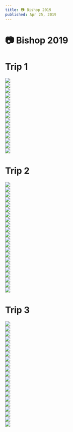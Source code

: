 ```yaml
---
title: 📷 Bishop 2019
published: Apr 25, 2019
---
```

# 📷 Bishop 2019

# Trip 1

![](https://static.bpev.me/blog/travel-bishop-2019/bishop-01.jpg)<br /> ![](https://static.bpev.me/blog/travel-bishop-2019/bishop-02.jpg)<br /> ![](https://static.bpev.me/blog/travel-bishop-2019/bishop-03.jpg)<br /> ![](https://static.bpev.me/blog/travel-bishop-2019/bishop-04.jpg)<br /> ![](https://static.bpev.me/blog/travel-bishop-2019/bishop-05.jpg)<br /> ![](https://static.bpev.me/blog/travel-bishop-2019/bishop-06.jpg)<br /> ![](https://static.bpev.me/blog/travel-bishop-2019/bishop-07.jpg)<br /> ![](https://static.bpev.me/blog/travel-bishop-2019/bishop-08.jpg)<br /> ![](https://static.bpev.me/blog/travel-bishop-2019/bishop-09.jpg)<br /> ![](https://static.bpev.me/blog/travel-bishop-2019/bishop-10.jpg)<br /> ![](https://static.bpev.me/blog/travel-bishop-2019/bishop-11.jpg)<br /> ![](https://static.bpev.me/blog/travel-bishop-2019/bishop-12.jpg)<br /> ![](https://static.bpev.me/blog/travel-bishop-2019/bishop-13.jpg)<br /> ![](https://static.bpev.me/blog/travel-bishop-2019/bishop-14.jpg)<br /> ![](https://static.bpev.me/blog/travel-bishop-2019/bishop-15.jpg)<br />

# Trip 2

![](https://static.bpev.me/blog/travel-bishop-2019/bishop-16.jpeg)<br /> ![](https://static.bpev.me/blog/travel-bishop-2019/bishop-17.jpeg)<br /> ![](https://static.bpev.me/blog/travel-bishop-2019/bishop-18.jpeg)<br /> ![](https://static.bpev.me/blog/travel-bishop-2019/bishop-19.jpeg)<br /> ![](https://static.bpev.me/blog/travel-bishop-2019/bishop-20.jpeg)<br /> ![](https://static.bpev.me/blog/travel-bishop-2019/bishop-21.jpeg)<br /> ![](https://static.bpev.me/blog/travel-bishop-2019/bishop-22.jpeg)<br /> ![](https://static.bpev.me/blog/travel-bishop-2019/bishop-23.jpeg)<br /> ![](https://static.bpev.me/blog/travel-bishop-2019/bishop-24.jpeg)<br /> ![](https://static.bpev.me/blog/travel-bishop-2019/bishop-25.jpeg)<br /> ![](https://static.bpev.me/blog/travel-bishop-2019/bishop-26.jpeg)<br /> ![](https://static.bpev.me/blog/travel-bishop-2019/bishop-27.jpeg)<br /> ![](https://static.bpev.me/blog/travel-bishop-2019/bishop-28.jpeg)<br /> ![](https://static.bpev.me/blog/travel-bishop-2019/bishop-29.jpeg)<br /> ![](https://static.bpev.me/blog/travel-bishop-2019/bishop-30.jpeg)<br /> ![](https://static.bpev.me/blog/travel-bishop-2019/bishop-31.jpeg)<br /> ![](https://static.bpev.me/blog/travel-bishop-2019/bishop-32.jpeg)<br /> ![](https://static.bpev.me/blog/travel-bishop-2019/bishop-33.jpeg)<br /> ![](https://static.bpev.me/blog/travel-bishop-2019/bishop-34.jpeg)<br /> ![](https://static.bpev.me/blog/travel-bishop-2019/bishop-35.jpeg)<br /> ![](https://static.bpev.me/blog/travel-bishop-2019/bishop-36.jpeg)<br /> ![](https://static.bpev.me/blog/travel-bishop-2019/bishop-37.jpeg)<br />

# Trip 3

![](https://static.bpev.me/blog/travel-bishop-2019/bishop-38.jpeg)<br /> ![](https://static.bpev.me/blog/travel-bishop-2019/bishop-39.jpeg)<br /> ![](https://static.bpev.me/blog/travel-bishop-2019/bishop-40.jpeg)<br /> ![](https://static.bpev.me/blog/travel-bishop-2019/bishop-41.jpeg)<br /> ![](https://static.bpev.me/blog/travel-bishop-2019/bishop-42.jpeg)<br /> ![](https://static.bpev.me/blog/travel-bishop-2019/bishop-43.jpeg)<br /> ![](https://static.bpev.me/blog/travel-bishop-2019/bishop-44.jpeg)<br /> ![](https://static.bpev.me/blog/travel-bishop-2019/bishop-45.jpeg)<br /> ![](https://static.bpev.me/blog/travel-bishop-2019/bishop-46.jpeg)<br /> ![](https://static.bpev.me/blog/travel-bishop-2019/bishop-47.jpeg)<br /> ![](https://static.bpev.me/blog/travel-bishop-2019/bishop-48.jpeg)<br /> ![](https://static.bpev.me/blog/travel-bishop-2019/bishop-49.jpeg)<br /> ![](https://static.bpev.me/blog/travel-bishop-2019/bishop-50.jpeg)<br /> ![](https://static.bpev.me/blog/travel-bishop-2019/bishop-51.jpeg)<br /> ![](https://static.bpev.me/blog/travel-bishop-2019/bishop-52.jpeg)<br /> ![](https://static.bpev.me/blog/travel-bishop-2019/bishop-53.jpeg)<br /> ![](https://static.bpev.me/blog/travel-bishop-2019/bishop-54.jpeg)<br /> ![](https://static.bpev.me/blog/travel-bishop-2019/bishop-55.jpeg)<br /> ![](https://static.bpev.me/blog/travel-bishop-2019/bishop-56.jpeg)<br /> ![](https://static.bpev.me/blog/travel-bishop-2019/bishop-57.jpeg)<br /> ![](https://static.bpev.me/blog/travel-bishop-2019/bishop-58.jpeg)<br />
